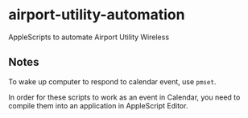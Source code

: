 # airport-utility-automation
AppleScripts to automate Airport Utility Wireless

## Notes
To wake up computer to respond to calendar event, use `pmset`.

In order for these scripts to work as an event in Calendar, you need to compile them into an application in AppleScript Editor.